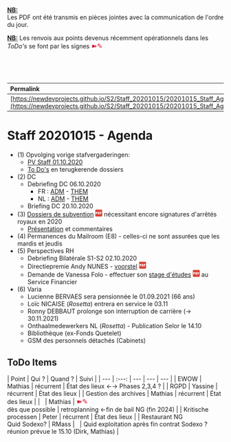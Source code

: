 <link rel="stylesheet" href="https://newdevprojects.github.io/S2/S2.css">
<link rel="stylesheet" href="S2.css">

<u><b>NB:</b></u>  
Les PDF ont été transmis en pièces jointes avec la communication de l'ordre du jour.  

<u><b>NB:</b></u> Les renvois aux points devenus récemment opérationnels dans les *ToDo's* se font par les signes <font color="crimson" size="3px">&#10173;&#9998;</font>

&nbsp;

&nbsp;

| Permalink |
| :--- |
| [https://newdevprojects.github.io/S2/Staff_20201015/20201015_Staff_Agenda.html](https://newdevprojects.github.io/S2/Staff_20201015/20201015_Staff_Agenda.html) | 

# Staff 20201015 - Agenda

* (1) Opvolging vorige stafvergaderingen:
	* [PV Staff 01.10.2020](https://newdevprojects.github.io/S2/Staff_20201001/20201001_Staff_PV.html)
	* [To Do's](#todo) en terugkerende dossiers
* (2) DC 
	* Debriefing DC 06.10.2020
		* FR : [ADM](https://newdevprojects.github.io/S2/Staff/20201006_Adm_FR.pdf) - [THEM](https://newdevprojects.github.io/S2/Staff/20201006_Them_FR.pdf)
		* NL : [ADM](https://newdevprojects.github.io/S2/Staff/20201006_Adm_NL.pdf) - [THEM](https://newdevprojects.github.io/S2/Staff/20201006_Them_NL.pdf)
	* Briefing DC 20.10.2020
* (3) [Dossiers de subvention](20201013_situation_dossiers_AR_subventions.pdf) ![](pdf.png) nécessitant encore signatures d'arrêtés royaux en 2020
	* [Présentation](Commentaires_Dossiers_subventions.md.md) et commentaires
* (4) Permanences du Mailroom (E8) - celles-ci ne sont assurées que les mardis et jeudis
* (5) Perspectives RH
	* Debriefing Bilatérale S1-S2 02.10.2020
	* Directiepremie Andy NUNES - [voorstel](Primes_direction_S26.pdf) ![](pdf.png)
	* Demande de Vanessa Folo - effectuer son [stage d'études](Stage_EPHEC_Vanessa_Folo.pdf) ![](pdf.png) au Service Financier
* (6) Varia
	* Lucienne BERVAES sera pensionnée le 01.09.2021 (66 ans)
	* Loïc NICAISE (*Rosetta*) entrera en service le 03.11
	* Ronny DEBBAUT prolonge son interruption de carrière (&#8594; 30.11.2021) 
	* Onthaalmedewerkers NL (*Rosetta*) - Publication Selor le 14.10
	* Bibliothèque (ex-Fonds Quetelet)
	* GSM des personnels détachés (Cabinets)

<a name="todo"> </a>

## ToDo Items

| Point | Qui ? | Quand ? | Suivi |
| --- | :---: | --- | --- | --- |
| EWOW | Mathias | récurrent | &Eacute;tat des lieux &#8592;&#8594; Phases 2,3,4 ? |
| RGPD | Yassine | récurrent | &Eacute;tat des lieux |
| Gestion des archives | Mathias | récurrent | &Eacute;tat des lieux |
| &nbsp; | Mathias | <font color="crimson" size="3px">&#10173;&#9998;</font><br>dès que possible | retroplanning &#8592;fin de bail NG (fin 2024) |
| Kritische processen | Peter | récurrent | &Eacute;tat des lieux |
| Restaurant NG<br>Quid Sodexo? | RMass | &nbsp; | Quid exploitation après fin contrat Sodexo ?<br>réunion prévue le 15.10 (Dirk, Mathias) |

